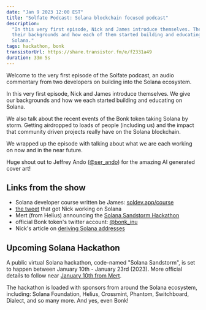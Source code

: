 ```yaml
---
date: "Jan 9 2023 12:00 EST"
title: "Solfate Podcast: Solana blockchain focused podcast"
description:
  "In this very first episode, Nick and James introduce themselves. They give
  their backgrounds and how each of them started building and educating on
  Solana."
tags: hackathon, bonk
transistorUrl: https://share.transistor.fm/e/f2331a49
duration: 33m 5s
---
```


Welcome to the very first episode of the Solfate podcast, an audio commentary
from two developers on building into the Solana ecosystem.

In this very first episode, Nick and James introduce themselves. We give our
backgrounds and how we each started building and educating on Solana.

We also talk about the recent events of the Bonk token taking Solana by storm.
Getting airdropped to loads of people (including us) and the impact that
community driven projects really have on the Solana blockchain.

We wrapped up the episode with talking about what we are each working on now and
in the near future.

Huge shout out to Jeffrey Ando ([@ser_ando](https://twitter.com/ser_ando)) for
the amazing AI generated cover art!

## Links from the show

- Solana developer course written be James:
  [soldev.app/course](https://soldev.app/course)
- [the tweet](https://twitter.com/therealchaseeb/status/1545523240789053440)
  that got Nick working on Solana
- Mert (from Helius) announcing the
  [Solana Sandstorm Hackathon](https://twitter.com/0xMert_/status/1610766858751287299)
- official Bonk token's twitter account:
  [@bonk_inu](https://twitter.com/bonk_inu)
- Nick's article on
  [deriving Solana addresses](https://nick.af/articles/derive-solana-addresses)

## Upcoming Solana Hackathon

A public virtual Solana hackathon, code-named "Solana Sandstorm", is set to
happen between January 10th - January 23rd (2023). More official details to
follow near
[January 10th from Mert](https://twitter.com/0xMert_/status/1610852698051559424).

The hackathon is loaded with sponsors from around the Solana ecosystem,
including: Solana Foundation, Helius, Crossmint, Phantom, Switchboard, Dialect,
and so many more. And yes, even Bonk!
